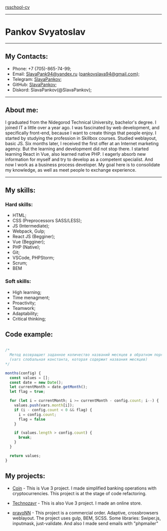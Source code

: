 [rsschool-cv](https://slavapankov.github.io/rsschool-cv/)

___

# Pankov Svyatoslav

___

## My Contacts:

- Phone: +7 (705)-865-74-99;
- Email: [SlavaPank94@yandex.ru](mailto:SlavaPank94@yandex.ru) ([pankovslava94@gmail.com](mailto:pankovslava94@gmail.com));
- Telegram: [SlavaPankov](https://t.me/SlavaPankov);
- GitHub: [SlavaPankov](https://github.com/SlavaPankov/);
- Diskord: SlavaPankov(@SlavaPankov);

___

## About me:

I graduated from the Nidegorod Technical University, bachelor's degree. I joined IT a little over a year ago. I was fascinated by web development, and specifically front-end, because I want to create things that people enjoy. 
I started by studying the profession in Skillbox courses. Studied weblayout, basic JS. Six months later, I received the first offer at an Internet marketing agency. But the learning and development did not stop there. I started learning React in Vue, also learned native PHP. 
I eagerly absorb new information for myself and try to develop as a competent specialist. And now I work as a business process developer.
My goal here is to consolidate my knowledge, as well as meet people to exchange experience.

___

## My skills: 

### Hard skills:

- HTML;
- CSS (Preprocessors SASS/LESS);
- JS (Intermediate);
- Webpack, Gulp;
- React JS (Begginer);
- Vue (Begginer);
- PHP (Native);
- Git;
- VSCode, PHPStorm;
- Scrum;
- BEM

### Soft skills:

- High learning;
- Time menagment;
- Proactivity;
- Teamwork;
- Adaptability;
- Critical thinking;

## Code example:

```javascript

/* 
  Метод возвращает заданное количество названий месяцев в обратном порядке, начиная с текущего месяца 
  (vars слобальная константа, которая содержит названия месяцев)
*/

months(config) {
  const values = [];
  const date = new Date();
  let currentMonth = date.getMonth();
  let flag = true;

  for (let i = currentMonth; i >= currentMonth - config.count; i--) {
    values.push(vars.month[i]);
    if (i - config.count < 0 && flag) {
      i = config.count;
      flag = false
    }

    if (values.length > config.count) {
      break;
    }
  }

  return values;
}

```

## My projects:

- [Coin](https://github.com/SlavaPankov/coin-vue) - This is Vue 3 project. I made simplified banking operations with cryptocurrencies. This project is at the stage of code refactoring.

- [Technozavr](https://github.com/SlavaPankov/Technozavr) - This is also Vue 3 project. I made an online store.

- [pravoNN](https://github.com/SlavaPankov/pravoNN) - This project is a commercial order. Adaptive, crossbrowsers weblayout. The project uses gulp, BEM, SCSS. Some libraries: Swiper.js, inputmask, just-validate. And also I made send emails with "phpmailer"